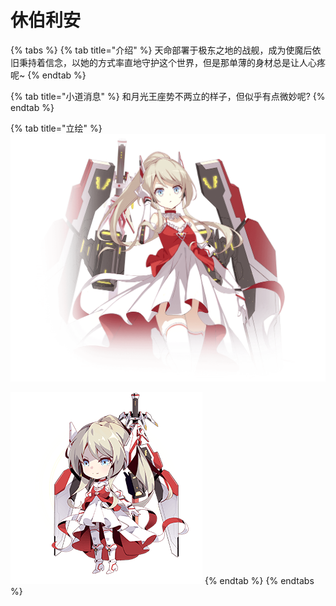 # 休伯利安

{% tabs %}
{% tab title="介绍" %}
天命部署于极东之地的战舰，成为使魔后依旧秉持着信念，以她的方式率直地守护这个世界，但是那单薄的身材总是让人心疼呢~ 
{% endtab %}

{% tab title="小道消息" %}
和月光王座势不两立的样子，但似乎有点微妙呢?
{% endtab %}

{% tab title="立绘" %}
![](../../.gitbook/assets/b10-3.png)

![](../../.gitbook/assets/b10-1.png)
{% endtab %}
{% endtabs %}



